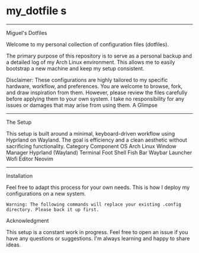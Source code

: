 # my_dotfile s
---
Miguel's Dotfiles

Welcome to my personal collection of configuration files (dotfiles).

The primary purpose of this repository is to serve as a personal backup and a detailed log of my Arch Linux environment. This allows me to easily bootstrap a new machine and keep my setup consistent.

Disclaimer: These configurations are highly tailored to my specific hardware, workflow, and preferences. You are welcome to browse, fork, and draw inspiration from them. However, please review the files carefully before applying them to your own system. I take no responsibility for any issues or damages that may arise from using them.
A Glimpse


--- 

The Setup

This setup is built around a minimal, keyboard-driven workflow using Hyprland on Wayland. The goal is efficiency and a clean aesthetic without sacrificing functionality.
Category	Component
OS	Arch Linux
Window Manager	Hyprland (Wayland)
Terminal	  Foot
Shell       Fish
Bar     	Waybar
Launcher	Wofi
Editor	Neovim


---


Installation

Feel free to adapt this process for your own needs. This is how I deploy my configurations on a new system.

    Warning: The following commands will replace your existing .config directory. Please back it up first.



Acknowledgment

This setup is a constant work in progress. Feel free to open an issue if you have any questions or suggestions. I'm always learning and happy to share ideas.
